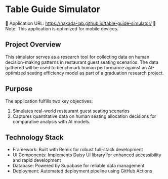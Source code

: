 # Table Guide Simulator

🔗 Application URL: https://nakada-lab.github.io/table-guide-simulator/
📱 Note: This application is optimized for mobile devices.

## Project Overview

This simulator serves as a research tool for collecting data on human decision-making patterns in restaurant guest seating scenarios. The data gathered will be used to benchmark human performance against an AI-optimized seating efficiency model as part of a graduation research project.

## Purpose

The application fulfills two key objectives:

1. Simulates real-world restaurant guest seating scenarios
2. Captures quantitative data on human seating allocation decisions for comparative analysis with AI models.

## Technology Stack

- Framework: Built with Remix for robust full-stack development
- UI Components: Implements Daisy UI library for enhanced accessibility and rapid development
- Database: Powered by Supabase for reliable data management
- Deployment: Automated deployment pipeline using GitHub Actions
